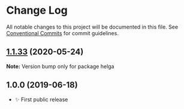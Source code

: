 # Change Log

All notable changes to this project will be documented in this file.
See [Conventional Commits](https://conventionalcommits.org) for commit guidelines.

## [1.1.33](https://gitlab.com/codsen/codsen/compare/helga@1.1.32...helga@1.1.33) (2020-05-24)

**Note:** Version bump only for package helga





## 1.0.0 (2019-06-18)

- ✨ First public release
